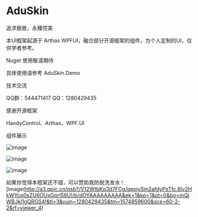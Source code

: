 # AduSkin
追求极致，永臻完美

本UI框架起源于 Arthas WPFUI，融合部分开源框架的组件，为个人定制的UI，仅供学者参考。

Nuget 使用敬请期待

具体使用请参考 AduSkin.Demo

技术交流

QQ群：544471417
QQ：1280429435

感谢开源框架

HandyControl、Arthas、WPF.UI

组件展示

![image](https://github.com/aduskin/AduSkin/blob/master/screenshot/Cover%20(1).png)

![image](https://github.com/aduskin/AduSkin/blob/master/screenshot/Cover%20(2).png)

![image](https://github.com/aduskin/AduSkin/blob/master/screenshot/Cover%20(3).png)


如果你觉得本框架还不错，可以赞助我防脱洗发水
![image(http://a3.qpic.cn/psb?/V12WtbKq3d7FCg/qepjySm2afdyPxTfc.6lv2HkWYcp0sZU6OUxGprI56U!/b/dOYAAAAAAAAA&ek=1&kp=1&pt=0&bo=mQjWBJkI1gQRGS4!&tl=3&vuin=1280429435&tm=1574859600&sce=60-2-2&rf=viewer_4)

